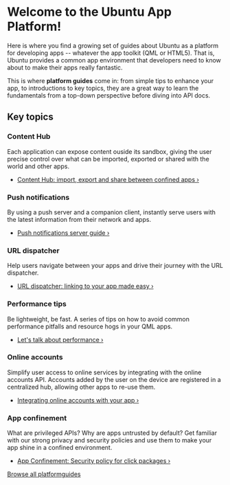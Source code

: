 





# Welcome to the Ubuntu App Platform!

Here is where you find a growing set of guides about Ubuntu as a platform for
developing apps -- whatever the app toolkit (QML or HTML5). That is, Ubuntu
provides a common app environment that developers need to know about to make
their apps really fantastic.

This is where **platform guides** come in: from simple tips to enhance your
app, to introductions to key topics, they are a great way to learn the
fundamentals from a top-down perspective before diving into API docs.

## Key topics

### Content Hub

Each application can expose content ouside its sandbox, giving the user
precise control over what can be imported, exported or shared with the world
and other apps.

  * [Content Hub: import, export and share between confined apps&nbsp;&rsaquo;](guides/content-hub-guide.md)

### Push notifications

By using a push server and a companion client, instantly serve users with the
latest information from their network and apps.

  * [Push notifications server guide&nbsp;&rsaquo;](guides/push-notifications-server-guide.md)

### URL dispatcher

Help users navigate between your apps and drive their journey with the URL
dispatcher.

  * [URL dispatcher: linking to your app made easy&nbsp;&rsaquo;](guides/url-dispatcher-guide.md)

### Performance tips

Be lightweight, be fast. A series of tips on how to avoid common performance
pitfalls and resource hogs in your QML apps.

  * [Let's talk about performance&nbsp;&rsaquo;](guides/lets-talk-about-performance.md)

### Online accounts

Simplify user access to online services by integrating with the online
accounts API. Accounts added by the user on the device are registered in a
centralized hub, allowing other apps to re-use them.

  * [Integrating online accounts with your app&nbsp;&rsaquo;](guides/online-accounts-developer-guide.md)

### App confinement

What are privileged APIs? Why are apps untrusted by default? Get familiar with
our strong privacy and security policies and use them to make your app shine
in a confined environment.

  * [App Confinement: Security policy for click packages&nbsp;&rsaquo;](guides/app-confinement.md)

[Browse all platformguides](guides/index.md)
